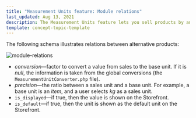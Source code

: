 ```yaml
---
title: "Measurement Units feature: Module relations"
last_updated: Aug 13, 2021
description: The Measurement Units feature lets you sell products by any unit of measure defined by in the Back Office
template: concept-topic-template
---
```


The following schema illustrates relations between alternative products:

<div class="width-100">

![module-relations](https://spryker.s3.eu-central-1.amazonaws.com/docs/Features/Packaging+%26+Measurement+Units/Measurement+Units/Measurement+Units+Feature+Overview/product_units_relation.png)

* *conversion*—factor to convert a value from sales to the base unit. If it is *null*, the information is taken from the global conversions (the `MeasurementUnitConverter.php` file).
* *precision*—the ratio between a sales unit and a base unit. For example, a base unit is an *item*, and a user selects *kg* as a sales unit.
* `is_displayed`—if true, then the value is shown on the Storefront.
* `is_default`—if true, then the unit is shown as the default unit on the Storefront.

</div>
